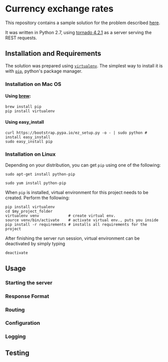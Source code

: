 # Currency exchange rates

This repository contains a sample solution for the problem described [here](https://github.com/haren/developer/tree/master/specification-3).

It was written in Python 2.7, using [tornado 4.2.1](http://www.tornadoweb.org/en/stable/) as a server serving the REST requests.

## Installation and Requirements
The solution was prepared using [`virtualenv`](http://docs.python-guide.org/en/latest/dev/virtualenvs/). The simplest way to install it is with [`pip`](https://pypi.python.org/pypi/pip), python's package manager.

### Installation on Mac OS
#### Using [brew](http://brew.sh/):
```
brew install pip
pip install virtualenv
```
#### Using easy_install
```
curl https://bootstrap.pypa.io/ez_setup.py -o - | sudo python # install easy_install
sudo easy_install pip
```

### Installation on Linux
Depending on your distribution, you can get `pip` using one of the following:
```
sudo apt-get install python-pip

sudo yum install python-pip
```
When `pip` is installed, virtual environment for this project needs to be created. Perform the following:
```
pip install virtualenv
cd $my_project_folder
virtualenv venv             # create virtual env. 
source venv/bin/activate    # activate virtual env., puts you inside
pip install -r requirements # installs all requirements for the project
```

After finishing the server run session, virtual environment can be deactivated by simply typing
```
deactivate
```

## Usage

### Starting the server

### Response Format

### Routing

### Configuration

### Logging

## Testing
